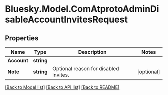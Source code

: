# Bluesky.Model.ComAtprotoAdminDisableAccountInvitesRequest

## Properties

Name | Type | Description | Notes
------------ | ------------- | ------------- | -------------
**Account** | **string** |  | 
**Note** | **string** | Optional reason for disabled invites. | [optional] 

[[Back to Model list]](../README.md#documentation-for-models) [[Back to API list]](../README.md#documentation-for-api-endpoints) [[Back to README]](../README.md)

